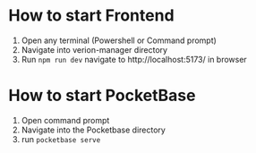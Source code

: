 # How to start Frontend

1. Open any terminal (Powershell or Command prompt)
2. Navigate into verion-manager directory 
3. Run `npm run dev`
   navigate to http://localhost:5173/ in browser

# How to start PocketBase

1. Open command prompt
2. Navigate into the Pocketbase directory 
3. run `pocketbase serve`
